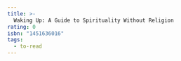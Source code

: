 ```yaml
---
title: >-
  Waking Up: A Guide to Spirituality Without Religion
rating: 0
isbn: "1451636016"
tags:
  - to-read
---
```


